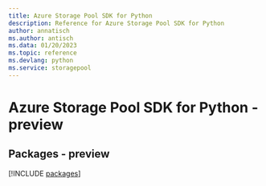 ```yaml
---
title: Azure Storage Pool SDK for Python
description: Reference for Azure Storage Pool SDK for Python
author: annatisch
ms.author: antisch
ms.data: 01/20/2023
ms.topic: reference
ms.devlang: python
ms.service: storagepool
---
```

# Azure Storage Pool SDK for Python - preview
## Packages - preview
[!INCLUDE [packages](storage-pool-index.md)]